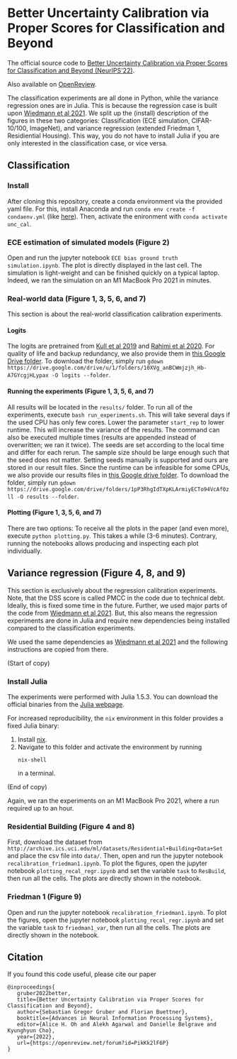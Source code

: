 # Better Uncertainty Calibration via Proper Scores for Classification and Beyond

The official source code to [Better Uncertainty Calibration via Proper Scores for Classification and Beyond (NeurIPS'22)](https://arxiv.org/abs/2203.07835).

Also available on [OpenReview](https://openreview.net/forum?id=PikKk2lF6P).

The classification experiments are all done in Python, while the variance regression ones are in Julia.
This is because the regression case is built upon [Wiedmann et al 2021](https://github.com/devmotion/Calibration_ICLR2021).
We split up the (install) description of the figures in these two categories: Classification (ECE simulation, CIFAR-10/100, ImageNet), and variance regression (extended Friedman 1, Residiential Housing).
This way, you do not have to install Julia if you are only interested in the classification case, or vice versa.

## Classification

### Install

After cloning this repository, create a conda environment via the provided yaml file.
For this, install Anaconda and run `conda env create -f condaenv.yml`
(like [here](https://conda.io/projects/conda/en/latest/user-guide/tasks/manage-environments.html)).
Then, activate the enironment with `conda activate unc_cal`.

### ECE estimation of simulated models (Figure 2)

Open and run the jupyter notebook `ECE bias ground truth simulation.ipynb`.
The plot is directly displayed in the last cell.
The simulation is light-weight and can be finished quickly on a typical laptop.
Indeed, we ran the simulation on an M1 MacBook Pro 2021 in minutes.


### Real-world data (Figure 1, 3, 5, 6, and 7)

This section is about the real-world classification calibration experiments.

#### Logits

The logits are pretrained from [Kull et al 2019](https://github.com/markus93/NN_calibration/tree/master/logits) and [Rahimi et al 2020](https://github.com/AmirooR/IntraOrderPreservingCalibration).
For quality of life and backup redundancy, we also provide them in [this Google Drive folder](https://drive.google.com/drive/folders/10XVg_anBCWmjzjh_Hb-A7GYcgjHLypax?usp=sharing). To download the folder, simply run `gdown https://drive.google.com/drive/u/1/folders/10XVg_anBCWmjzjh_Hb-A7GYcgjHLypax -O logits --folder`.

#### Running the experiments (Figure 1, 3, 5, 6, and 7)

All results will be located in the `results/` folder.
To run all of the experiments, execute `bash run_experiments.sh`.
This will take several days if the used CPU has only few cores.
Lower the parameter `start_rep` to lower runtime.
This will increase the variance of the results.
The command can also be executed multiple times (results are appended instead of overwritten; we ran it twice).
The seeds are set according to the local time and differ for each rerun.
The sample size should be large enough such that the seed does not matter.
Setting seeds manually is supported and ours are stored in our result files.
Since the runtime can be infeasible for some CPUs, we also provide our results files in [this Google drive folder](https://drive.google.com/drive/folders/1pP3RhgIdTXpKLArmiyECTo94VcAf0zll?usp=sharing).
To download the folder, simply run `gdown https://drive.google.com/drive/folders/1pP3RhgIdTXpKLArmiyECTo94VcAf0zll -O results --folder`.


#### Plotting (Figure 1, 3, 5, 6, and 7)

There are two options:
To receive all the plots in the paper (and even more), execute
`python plotting.py`.
This takes a while (3-6 minutes).
Contrary, running the notebooks allows producing and inspecting each plot individually.


## Variance regression (Figure 4, 8, and 9)

This section is exclusively about the regression calibration experiments.
Note, that the DSS score is called PMCC in the code due to technical debt.
Ideally, this is fixed some time in the future.
Further, we used major parts of the code from [Wiedmann et al 2021](https://github.com/devmotion/Calibration_ICLR2021).
But, this also means the regression experiments are done in Julia and require new dependencies being installed compared to the classification experiments.

We used the same dependencies as [Wiedmann et al 2021](https://github.com/devmotion/Calibration_ICLR2021) and the following instructions are copied from there.

(Start of copy)

### Install Julia 

The experiments were performed with Julia 1.5.3. You can download the official binaries from
the [Julia webpage](https://julialang.org/downloads/).

For increased reproducibility, the `nix` environment in this folder provides a fixed Julia
binary:
1. Install [nix](https://github.com/NixOS/nix#installation).
2. Navigate to this folder and activate the environment by running
   ```shell
   nix-shell
   ```
   in a terminal.
 
(End of copy)

Again, we ran the experiments on an M1 MacBook Pro 2021, where a run required up to an hour.


### Residential Building (Figure 4 and 8)

First, download the dataset from `http://archive.ics.uci.edu/ml/datasets/Residential+Building+Data+Set` and place the csv file into `data/`.
Then, open and run the jupyter notebook `recalibration_friedman1.ipynb`.
To plot the figures, open the jupyter notebook `plotting_recal_regr.ipynb` and set the variable `task` to `ResBuild`, then run all the cells.
The plots are directly shown in the notebook.

### Friedman 1 (Figure 9)

Open and run the jupyter notebook `recalibration_friedman1.ipynb`.
To plot the figures, open the jupyter notebook `plotting_recal_regr.ipynb` and set the variable `task` to `friedman1_var`, then run all the cells.
The plots are directly shown in the notebook.


## Citation

If you found this code useful, please cite our paper
```
@inproceedings{
   gruber2022better,
   title={Better Uncertainty Calibration via Proper Scores for Classification and Beyond},
   author={Sebastian Gregor Gruber and Florian Buettner},
   booktitle={Advances in Neural Information Processing Systems},
   editor={Alice H. Oh and Alekh Agarwal and Danielle Belgrave and Kyunghyun Cho},
   year={2022},
   url={https://openreview.net/forum?id=PikKk2lF6P}
}
```
